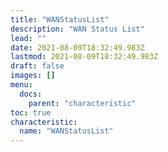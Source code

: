 ```yaml
---
title: "WANStatusList"
description: "WAN Status List"
lead: ""
date: 2021-08-09T18:32:49.983Z
lastmod: 2021-08-09T18:32:49.983Z
draft: false
images: []
menu:
  docs:
    parent: "characteristic"
toc: true
characteristic:
  name: "WANStatusList"
---
```

